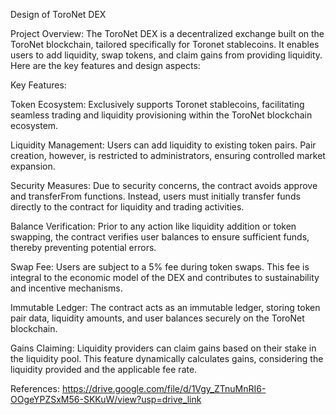 Design of ToroNet DEX

Project Overview:
The ToroNet DEX is a decentralized exchange built on the ToroNet blockchain, tailored specifically for Toronet stablecoins. It enables users to add liquidity, swap tokens, and claim gains from providing liquidity. Here are the key features and design aspects:

Key Features:

Token Ecosystem: Exclusively supports Toronet stablecoins, facilitating seamless trading and liquidity provisioning within the ToroNet blockchain ecosystem.

Liquidity Management: Users can add liquidity to existing token pairs. Pair creation, however, is restricted to administrators, ensuring controlled market expansion.

Security Measures: Due to security concerns, the contract avoids approve and transferFrom functions. Instead, users must initially transfer funds directly to the contract for liquidity and trading activities.

Balance Verification: Prior to any action like liquidity addition or token swapping, the contract verifies user balances to ensure sufficient funds, thereby preventing potential errors.

Swap Fee: Users are subject to a 5% fee during token swaps. This fee is integral to the economic model of the DEX and contributes to sustainability and incentive mechanisms.

Immutable Ledger: The contract acts as an immutable ledger, storing token pair data, liquidity amounts, and user balances securely on the ToroNet blockchain.

Gains Claiming: Liquidity providers can claim gains based on their stake in the liquidity pool. This feature dynamically calculates gains, considering the liquidity provided and the applicable fee rate.

References:
https://drive.google.com/file/d/1Vgy_ZTnuMnRI6-OOgeYPZSxM56-SKKuW/view?usp=drive_link



